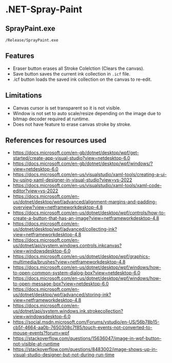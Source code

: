# .NET-Spray-Paint
## SprayPaint.exe
```
/Release/SprayPaint.exe
```
## Features
- Eraser button erases all Stroke Colelction (Clears the canvas).
- Save button saves the current ink collection in `.icf` file.
- .icf button loads the saved ink collection on the canvas to re-edit.
## Limitations
- Canvas cursor is set transparent so it is not visible.
- Window is not set to auto scale/resize depending on the image due to bitmap decoder required at runtime.
- Does not have feature to erase canvas stroke by stroke.
## References for resources used
- https://docs.microsoft.com/en-gb/dotnet/desktop/wpf/get-started/create-app-visual-studio?view=netdesktop-6.0
- https://docs.microsoft.com/en-gb/dotnet/desktop/wpf/windows/?view=netdesktop-6.0
- https://docs.microsoft.com/en-us/visualstudio/xaml-tools/creating-a-ui-by-using-xaml-designer-in-visual-studio?view=vs-2022
- https://docs.microsoft.com/en-us/visualstudio/xaml-tools/xaml-code-editor?view=vs-2022
- https://docs.microsoft.com/en-us/dotnet/desktop/wpf/advanced/alignment-margins-and-padding-overview?view=netframeworkdesktop-4.8
- https://docs.microsoft.com/en-us/dotnet/desktop/wpf/controls/how-to-create-a-button-that-has-an-image?view=netframeworkdesktop-4.8
- https://docs.microsoft.com/en-us/dotnet/desktop/wpf/advanced/collecting-ink?view=netframeworkdesktop-4.8
- https://docs.microsoft.com/en-us/dotnet/api/system.windows.controls.inkcanvas?view=windowsdesktop-6.0
- https://docs.microsoft.com/en-us/dotnet/desktop/wpf/graphics-multimedia/brushes?view=netframeworkdesktop-4.8
- https://docs.microsoft.com/en-us/dotnet/desktop/wpf/windows/how-to-open-common-system-dialog-box?view=netdesktop-6.0
- https://docs.microsoft.com/en-us/dotnet/desktop/wpf/windows/how-to-open-message-box?view=netdesktop-6.0
- https://docs.microsoft.com/en-us/dotnet/desktop/wpf/advanced/storing-ink?view=netframeworkdesktop-4.8
- https://docs.microsoft.com/en-us/dotnet/api/system.windows.ink.strokecollection?view=windowsdesktop-6.0
- https://social.msdn.microsoft.com/Forums/vstudio/en-US/56b78b15-cb5f-4664-aa0b-7650308c7f85/touch-events-not-converted-to-mouse-events?forum=wpf
- https://stackoverflow.com/questions/15636047/image-in-wpf-button-not-visible-at-runtime
- https://stackoverflow.com/questions/8483002/image-shows-up-in-visual-studio-designer-but-not-during-run-time
